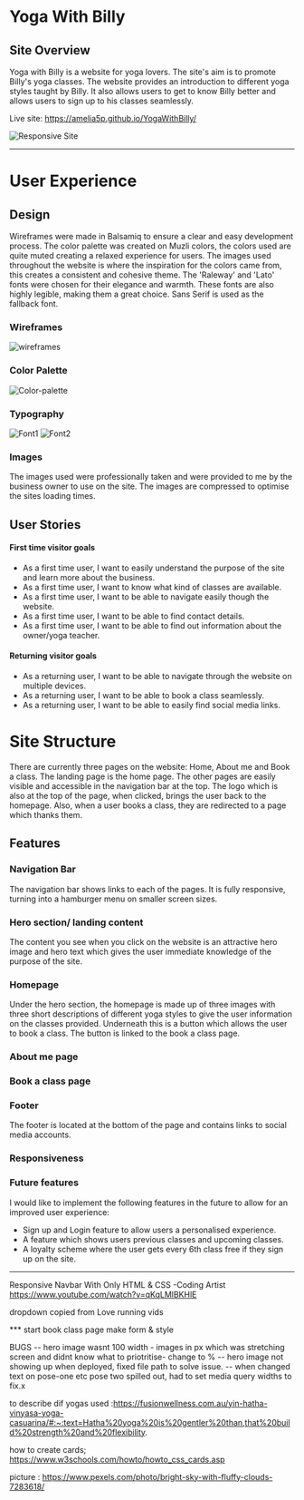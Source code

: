 # Yoga With Billy

## Site Overview

Yoga with Billy is a website for yoga lovers. The site's aim is to promote Billy's yoga classes. The website provides an introduction to different yoga styles taught by Billy. It also allows users to get to know Billy better and allows users to sign up to his classes seamlessly.

Live site: https://amelia5p.github.io/YogaWithBilly/

![Responsive Site](../workspace/YogaWithBilly/assets/images/responsive.png)



---
# User Experience

## Design

Wireframes were made in Balsamiq to ensure a clear and easy development process. The color palette was created on Muzli colors, the colors used are quite muted creating a relaxed experience for users. The images used throughout the website is where the inspiration for the colors came from, this creates a consistent and cohesive theme. The 'Raleway' and 'Lato' fonts were chosen for their elegance and warmth. These fonts are also highly legible, making them a great choice. Sans Serif is used as the fallback font.

### Wireframes

![wireframes](../YogaWithBilly/assets/images/full%20wireframe.png)

### Color Palette 

![Color-palette](../YogaWithBilly/assets/images/color-palette.png)

### Typography

![Font1](../YogaWithBilly/assets/images/font1.png)
![Font2](../YogaWithBilly/assets/images/font2.png)

### Images
The images used were professionally taken and were provided to me by the business owner to use on the site. The images are compressed to optimise the sites loading times. 


## User Stories

#### First time visitor goals
* As a first time user, I want to easily understand the purpose of the site and learn more about the business.
* As a first time user, I want to know what kind of classes are available.
* As a first time user, I want to be able to navigate easily though the website.
* As a first time user, I want to be able to find contact details.
* As a first time user, I want to be able to find out information about the owner/yoga teacher.

#### Returning visitor goals
* As a returning user, I want to be able to navigate through the website on multiple devices.
* As a returning user, I want to be able to book a class seamlessly. 
* As a returning user, I want to be able to easily find social media links.




# Site Structure

There are currently three pages on the website: Home, About me and Book a class. The landing page is the home page. The other pages are easily visible and accessible in the navigation bar at the top. The logo which is also at the top of the page, when clicked, brings the user back to the homepage. Also, when a user books a class, they are redirected to a page which thanks them.

## Features

### Navigation Bar
The navigation bar shows links to each of the pages. It is fully responsive, turning into a hamburger menu on smaller screen sizes. 

### Hero section/ landing content
The content you see when you click on the website is an attractive hero image and hero text which gives the user immediate knowledge of the purpose of the site.

### Homepage
Under the hero section, the homepage is made up of three images with three short descriptions of different yoga styles to give the user information on the classes provided. Underneath this is a button which allows the user to book a class. The button is linked to the book a class page.


### About me page

### Book a class page 

### Footer
The footer is located at the bottom of the page and contains links to social media accounts.

### Responsiveness

### Future features
 I would like to implement the following features in the future to allow for an improved user experience:
 - Sign up and Login feature to allow users a personalised experience.
 - A feature which shows users previous classes and upcoming classes.
 - A loyalty scheme where the user gets every 6th class free if they sign up on the site.
























----
Responsive Navbar With Only HTML & CSS -Coding Artist
https://www.youtube.com/watch?v=qKqLMlBKHlE

dropdown copied from Love running vids


*** start book class page make form & style

BUGS
-- hero image wasnt 100 width - images in px which was stretching screen and didnt know what to priotritise- change to %
-- hero image not showing up when deployed, fixed file path to solve issue.
-- when changed text on pose-one etc pose two spilled out, had to set media query widths to fix.x



to describe dif yogas used :https://fusionwellness.com.au/yin-hatha-vinyasa-yoga-casuarina/#:~:text=Hatha%20yoga%20is%20gentler%20than,that%20build%20strength%20and%20flexibility.

 

how to create cards; https://www.w3schools.com/howto/howto_css_cards.asp


picture : https://www.pexels.com/photo/bright-sky-with-fluffy-clouds-7283618/

